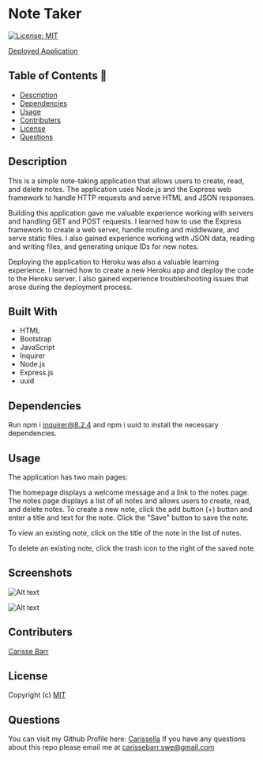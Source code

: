 # Note Taker
  [![License: MIT](https://img.shields.io/badge/License-MIT-yellow.svg)](https://opensource.org/licenses/MIT)

  [Deployed Application](https://note-taker-mm.herokuapp.com/)

 ## Table of Contents 📑

  * [Description](#description)
  * [Dependencies](#dependencies)
  * [Usage](#usage)
  * [Contributers](#contributers)
  * [License](#license)
  * [Questions](#questions)

  ## Description 
 
 This is a simple note-taking application that allows users to create, read, and delete notes. The application uses Node.js and the Express web framework to handle HTTP requests and serve HTML and JSON responses. 

Building this application gave me valuable experience working with servers and handling GET and POST requests. I learned how to use the Express framework to create a web server, handle routing and middleware, and serve static files. I also gained experience working with JSON data, reading and writing files, and generating unique IDs for new notes.

Deploying the application to Heroku was also a valuable learning experience. I learned how to create a new Heroku app and deploy the code to the Heroku server. I also gained experience troubleshooting issues that arose during the deployment process.

 ## Built With

 * HTML
 * Bootstrap
 * JavaScript
 * Inquirer 
 * Node.js 
 * Express.js 
 * uuid

  ## Dependencies  

  Run npm i inquirer@8.2.4 and npm i uuid to install the necessary dependencies.

  ## Usage 

The application has two main pages:

The homepage displays a welcome message and a link to the notes page.
The notes page displays a list of all notes and allows users to create, read, and delete notes. To create a new note, click the add button (+) button and enter a title and text for the note. Click the "Save" button to save the note.

To view an existing note, click on the title of the note in the list of notes.

To delete an existing note, click the trash icon to the right of the saved note. 

  ## Screenshots  

  ![Alt text](./Develop/images/Screen%20Shot%202023-02-28%20at%201.45.02%20PM.png?raw=true "screenshot of welcome page")

  ![Alt text](./Develop/images/Screen%20Shot%202023-02-28%20at%201.49.19%20PM.png?raw=true "screenshot of notes")

  ## Contributers 

  [Carisse Barr](https://github.com/carissella) 

  ## License 
  
  Copyright (c)
  [MIT](https://opensource.org/licenses/MIT)

  ## Questions 

  You can visit my Github Profile here: [Carissella](https://github.com/carissella) 
  If you have any questions about this repo please email me at carissebarr.swe@gmail.com